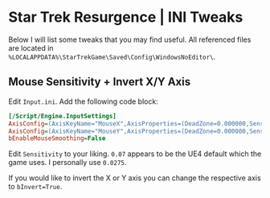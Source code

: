 # Star Trek Resurgence | INI Tweaks

Below I will list some tweaks that you may find useful.
All referenced files are located in `%LOCALAPPDATA%\StarTrekGame\Saved\Config\WindowsNoEditor\`.

## Mouse Sensitivity + Invert X/Y Axis
Edit `Input.ini`.
Add the following code block:
```ini
[/Script/Engine.InputSettings]
AxisConfig=(AxisKeyName="MouseX",AxisProperties=(DeadZone=0.000000,Sensitivity=0.07,Exponent=1.000000,bInvert=False))
AxisConfig=(AxisKeyName="MouseY",AxisProperties=(DeadZone=0.000000,Sensitivity=0.07,Exponent=1.000000,bInvert=False))
bEnableMouseSmoothing=False
```
Edit `Sensitivity` to your liking. `0.07` appears to be the UE4 default which the game uses. I personally use `0.0275`.

If you would like to invert the X or Y axis you can change the respective axis to `bInvert=True`.
